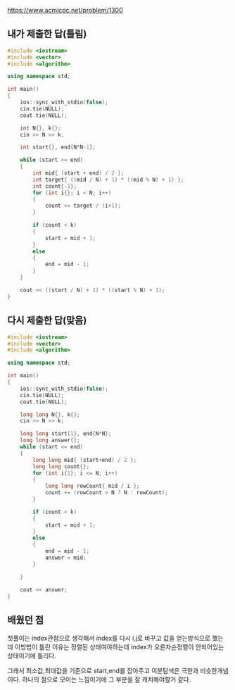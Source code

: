 https://www.acmicpc.net/problem/1300

내가 제출한 답(틀림)
-------------
```cpp
#include <iostream>
#include <vector>
#include <algorithm>

using namespace std;

int main()
{
	ios::sync_with_stdio(false);
	cin.tie(NULL);
	cout.tie(NULL);

	int N{}, k{};
	cin >> N >> k;

	int start{}, end{N*N-1};

	while (start <= end)
	{
		int mid{ (start + end) / 2 };
		int target{ ((mid / N) + 1) * ((mid % N) + 1) };
		int count{-1};
		for (int i{}; i < N; i++)
		{
			count += target / (i+1);
		}

		if (count < k)
		{
			start = mid + 1;
		}
		else
		{
			end = mid - 1;
		}
	}

	cout << ((start / N) + 1) * ((start % N) + 1);
}
```

다시 제출한 답(맞음)
-------------
```cpp
#include <iostream>
#include <vector>
#include <algorithm>

using namespace std;

int main()
{
	ios::sync_with_stdio(false);
	cin.tie(NULL);
	cout.tie(NULL);

	long long N{}, k{};
	cin >> N >> k;

	long long start{1}, end{N*N};
	long long answer{};
	while (start <= end)
	{
		long long mid{ (start+end) / 2 };
		long long count{};
		for (int i{1}; i <= N; i++)
		{
			long long rowCount{ mid / i };
			count += (rowCount > N ? N : rowCount);
		}

		if (count < k)
		{
			start = mid + 1;
		}
		else
		{
			end = mid - 1;
			answer = mid;
		}

	}

	cout << answer;
}
```

배웠던 점
------------
첫풀이는 index관점으로 생각해서 index를 다시 i,j로 바꾸고 값을 얻는방식으로 했는데 이방법이 틀린 이유는 정렬된 상태여야하는데 index가 오른차순정렬이 안되어있는 상태이기에 틀리다.

그래서 최소값,최대값을 기준으로 start,end를 잡아주고 이분탐색은 극한과 비슷한개념이다. 하나의 점으로 모이는 느낌이기에 그 부분을 잘 캐치해야할거 같다.